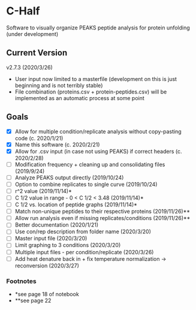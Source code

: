# C-Half
Software to visually organize PEAKS peptide analysis for protein unfolding (under development)

## Current Version
v2.7.3 (2020/3/26)
- User input now limited to a masterfile (development on this is just beginning and is not terribly stable)
- File combination (proteins.csv + protein-peptides.csv) will be implemented as an automatic process at some point

## Goals
- [x] Allow for multiple condition/replicate analysis without copy-pasting code (c. 2020/1/21)
- [x] Name this software (c. 2020/2/21)
- [x] Allow for .csv input (in case not using PEAKS) if correct headers (c. 2020/2/28)
- [ ] Modification frequency + cleaning up and consolidating files (2019/9/24)
- [ ] Analyze PEAKS output directly (2019/10/24)
- [ ] Option to combine replicates to single curve (2019/10/24)
- [ ] r^2 value (2019/11/14)*
- [ ] C 1/2 value in range - 0 <  C 1/2 < 3.48 (2019/11/14)*
- [ ] C 1/2 vs. location of peptide graphs (2019/11/14)*
- [ ] Match non-unique peptides to their respective proteins (2019/11/26)**
- [ ] Allow run analysis even if missing replicates/conditions (2019/11/26)**
- [ ] Better documentation (2020/1/21)
- [ ] Use con/rep description from folder name (2020/3/20)
- [ ] Master input file (2020/3/20)
- [ ] Limit graphing to 3 conditions (2020/3/20)
- [ ] Multiple input files - per condition/replicate (2020/3/26)
- [ ] Add heat denature back in + fix temperature normalization -> reconversion (2020/3/27)

### Footnotes
- *see page 18 of notebook
- **see page 22
